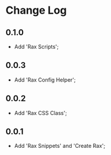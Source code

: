 # Change Log

## 0.1.0

- Add 'Rax Scripts';

## 0.0.3

- Add 'Rax Config Helper';

## 0.0.2

- Add 'Rax CSS Class';

## 0.0.1

- Add 'Rax Snippets' and 'Create Rax';